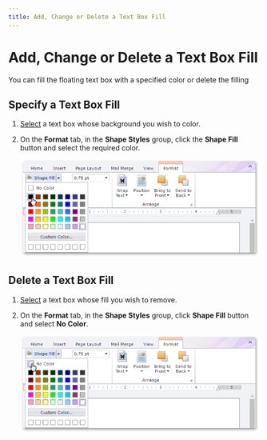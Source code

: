 ```yaml
---
title: Add, Change or Delete a Text Box Fill
---
```

# Add, Change or Delete a Text Box Fill
You can fill the floating text box with a specified color or delete the filling

## Specify a Text Box Fill
1. [Select](insert-select-copy-or-delete-a-picture-or-text-box.md) a text box whose background you wish to color.
2. On the **Format** tab, in the **Shape Styles** group, click the **Shape Fill** button and select the required color.
	
	![EUD_RichEdit_TextBoxFillSettings](../../../images/img128962.png)

## Delete a Text Box Fill
1. [Select](insert-select-copy-or-delete-a-picture-or-text-box.md) a text box whose fill you wish to remove.
2. On the **Format** tab, in the **Shape Styles** group, click **Shape Fill** button and select **No Color**.
	
	![EUD_RichEdit_TextBoxFillRemove](../../../images/img128963.png)